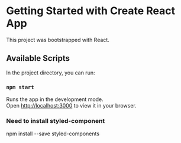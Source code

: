 # Getting Started with Create React App

This project was bootstrapped with React.

## Available Scripts

In the project directory, you can run:

### `npm start`

Runs the app in the development mode.\
Open [http://localhost:3000](http://localhost:3000) to view it in your browser.

### Need to install styled-component

npm install --save styled-components
